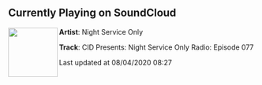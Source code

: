 ## Currently Playing on SoundCloud

[<img align="left" width="100" src="https://i1.sndcdn.com/artworks-31SMrbZ2G3VfwVVx-yooWpA-t50x50.jpg">](https://soundcloud.com/nightserviceonly/cid-presents-night-service-only-radio-episode-077)

**Artist**: Night Service Only 

**Track**: CID Presents: Night Service Only Radio: Episode 077

Last updated at 08/04/2020 08:27
